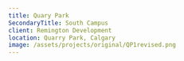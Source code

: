 ```yaml
---
title: Quary Park
SecondaryTitle: South Campus
client: Remington Development
location: Quarry Park, Calgary
image: /assets/projects/original/QP1revised.png
---
```


